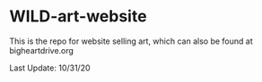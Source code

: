 # WILD-art-website

This is the repo for website selling art, which can also be found at bigheartdrive.org

Last Update: 10/31/20
